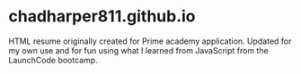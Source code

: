 # chadharper811.github.io
HTML resume originally created for Prime academy application. 
Updated for my own use and for fun using what I learned from JavaScript from the LaunchCode bootcamp.
